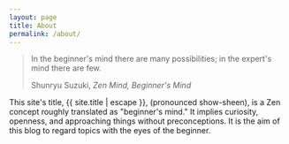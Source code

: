 ```yaml
---
layout: page
title: About
permalink: /about/
---
```


<div class="epigraph">
  <blockquote>
    <p>In the beginner's mind there are many possibilities; in the expert's mind there are few.</p>
    <footer>Shunryu Suzuki,  <i>Zen Mind, Beginner's Mind</i></footer>
  </blockquote>
</div>

This site's title, {{ site.title | escape }}, (pronounced show-sheen), is a Zen concept roughly translated as "beginner's mind."  It implies curiosity, openness, and approaching things without preconceptions.  It is the aim of this blog to regard topics with the eyes of the beginner.

